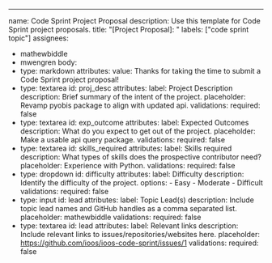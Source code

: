 ---
name: Code Sprint Project Proposal
description: Use this template for Code Sprint project proposals.
title: "[Project Proposal]: "
labels: ["code sprint topic"]
assignees:
  - mathewbiddle
  - mwengren
body:
  - type: markdown
    attributes:
      value: Thanks for taking the time to submit a Code Sprint project proposal!
  - type: textarea
    id: proj_desc
    attributes:
      label: Project Description
      description: Brief summary of the intent of the project.
      placeholder: Revamp pyobis package to align with updated api.
    validations:
      required: false
  - type: textarea
    id: exp_outcome
    attributes:
      label: Expected Outcomes
      description: What do you expect to get out of the project.
      placeholder: Make a usable api query package.
    validations:
      required: false
  - type: textarea
    id: skills_required
    attributes:
      label: Skills required
      description: What types of skills does the prospective contributor need?
      placeholder: Experience with Python.
    validations:
      required: false
  - type: dropdown
    id: difficulty
    attributes:
      label: Difficulty
      description: Identify the difficulty of the project.
      options:
        - Easy
        - Moderate
        - Difficult
    validations:
      required: false
  - type: input
    id: lead
    attributes:
      label: Topic Lead(s)
      description: Include topic lead names and GitHub handles as a comma separated list.
      placeholder: mathewbiddle
    validations:
      required: false
  - type: textarea
    id: lead
    attributes:
      label: Relevant links
      description: Include relevant links to issues/repositories/websites here.
      placeholder: https://github.com/ioos/ioos-code-sprint/issues/1
    validations:
      required: false
